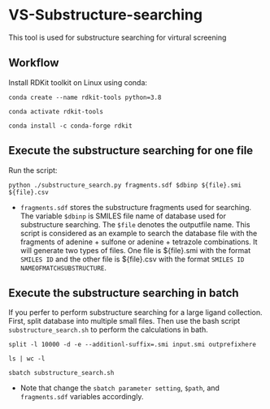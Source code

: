 # VS-Substructure-searching
This tool is used for substructure searching for virtural screening

## Workflow
Install RDKit toolkit on Linux using conda:
```
conda create --name rdkit-tools python=3.8
```
```
conda activate rdkit-tools
```
```
conda install -c conda-forge rdkit
```

## Execute the substructure searching for one file
Run the script:
```
python ./substructure_search.py fragments.sdf $dbinp ${file}.smi ${file}.csv
```
* `fragments.sdf` stores the substructure fragments used for searching. The variable `$dbinp` is SMILES file name of database used for substructure searching. The `$file` denotes the outputfile name. This script is considered as an example to search the database file with the fragments of adenine + sulfone or adenine + tetrazole combinations. It will generate two types of files. One file is ${file}.smi with the format `SMILES ID` and the other file is ${file}.csv with the format `SMILES ID NAMEOFMATCHSUBSTRUCTURE`. 


## Execute the substructure searching in batch
If you perfer to perform substructure searching for a large ligand collection. First, split database into multiple small files. Then use the bash script `substructure_search.sh` to perform the calculations in bath.
```
split -l 10000 -d -e --additionl-suffix=.smi input.smi outprefixhere
```
```
ls | wc -l
```
```
sbatch substructure_search.sh
```

* Note that change the `sbatch parameter setting`, `$path`, and `fragments.sdf` variables accordingly.  
